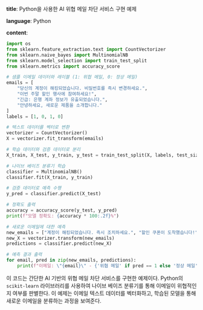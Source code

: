**title**: Python을 사용한 AI 위협 메일 차단 서비스 구현 예제

**language**: Python

**content**:

```python
import os
from sklearn.feature_extraction.text import CountVectorizer
from sklearn.naive_bayes import MultinomialNB
from sklearn.model_selection import train_test_split
from sklearn.metrics import accuracy_score

# 샘플 이메일 데이터와 레이블 (1: 위협 메일, 0: 정상 메일)
emails = [
    "당신의 계정이 해킹되었습니다. 비밀번호를 즉시 변경하세요.",
    "이번 주말 할인 행사에 참여하세요!",
    "긴급: 은행 계좌 정보가 유출되었습니다.",
    "안녕하세요, 새로운 제품을 소개합니다."
]
labels = [1, 0, 1, 0]

# 텍스트 데이터를 벡터로 변환
vectorizer = CountVectorizer()
X = vectorizer.fit_transform(emails)

# 학습 데이터와 검증 데이터로 분리
X_train, X_test, y_train, y_test = train_test_split(X, labels, test_size=0.25, random_state=42)

# 나이브 베이즈 분류기 학습
classifier = MultinomialNB()
classifier.fit(X_train, y_train)

# 검증 데이터로 예측 수행
y_pred = classifier.predict(X_test)

# 정확도 출력
accuracy = accuracy_score(y_test, y_pred)
print(f"모델 정확도: {accuracy * 100:.2f}%")

# 새로운 이메일에 대한 예측
new_emails = ["계정이 해킹되었습니다. 즉시 조치하세요.", "할인 쿠폰이 도착했습니다!"]
new_X = vectorizer.transform(new_emails)
predictions = classifier.predict(new_X)

# 예측 결과 출력
for email, pred in zip(new_emails, predictions):
    print(f"이메일: \"{email}\" - {'위협 메일' if pred == 1 else '정상 메일'}")
```

이 코드는 간단한 AI 기반의 위협 메일 차단 서비스를 구현한 예제이다. Python의 `scikit-learn` 라이브러리를 사용하여 나이브 베이즈 분류기를 통해 이메일이 위협적인지 여부를 판별한다. 이 예제는 이메일 텍스트 데이터를 벡터화하고, 학습된 모델을 통해 새로운 이메일을 분류하는 과정을 보여준다.